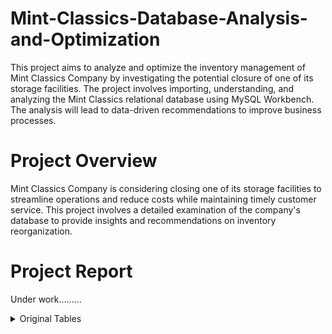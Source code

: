 # Mint-Classics-Database-Analysis-and-Optimization
This project aims to analyze and optimize the inventory management of Mint Classics Company by investigating the potential closure of one of its storage facilities. The project involves importing, understanding, and analyzing the Mint Classics relational database using MySQL Workbench. The analysis will lead to data-driven recommendations to improve business processes.

# Project Overview
Mint Classics Company is considering closing one of its storage facilities to streamline operations and reduce costs while maintaining timely customer service. This project involves a detailed examination of the company's database to provide insights and recommendations on inventory reorganization.

# Project Report
Under work.........




<details>
<summary> Original Tables</summary>

### Warehouses Table

```sql
   SELECT * FROM mintclassics.warehouses;
```

| warehouseCode  | warehouseName | warehousePctCap |
| -------------- | ------------- | --------------- |
|        a       |     North     |        72       |
|        b       |      East     |        67       |
|        c       |      West     |        50       |
|        d       |     South     |        75       |


### Products Table

```sql
   SELECT productCode, productName, productLine, productScale, productVendor, quantityInStock, warehouseCode, buyPrice, MSRP
   FROM mintclassics.products
   order by productName
   LIMIT 10
```

| productCode | productName                         | productLine   | productScale | productVendor            | quantityInStock | warehouseCode | buyPrice | MSRP   |
|-------------|-------------------------------------|---------------|--------------|--------------------------|-----------------|---------------|----------|--------|
| S24_2011    | 18th century schooner               | Ships         | 1:24         | Carousel DieCast Legends | 1898            | d             | 82.34    | 122.89 |
| S18_3136    | 18th Century Vintage Horse Carriage | Vintage Cars  | 1:18         | Red Start Diecast        | 5992            | c             | 60.74    | 104.72 |
| S24_2841    | 1900s Vintage Bi-Plane              | Planes        | 1:24         | Autoart Studio Design    | 5942            | a             | 34.25    | 68.51  |
| S24_4278    | 1900s Vintage Tri-Plane             | Planes        | 1:24         | Unimax Art Galleries     | 2756            | a             | 36.23    | 72.45  |
| S18_3140    | 1903 Ford Model A                   | Vintage Cars  | 1:18         | Unimax Art Galleries     | 3913            | c             | 68.30    | 136.59 |
| S18_4522    | 1904 Buick Runabout                 | Vintage Cars  | 1:18         | Exoto Designs            | 8290            | c             | 52.66    | 87.77  |
| S18_2248    | 1911 Ford Town Car                  | Vintage Cars  | 1:18         | Motor City Art Classics  | 540             | c             | 33.30    | 60.54  |
| S24_3151    | 1912 Ford Model T Delivery Wagon    | Vintage Cars  | 1:24         | Min Lin Diecast          | 9173            | c             | 46.91    | 88.51  |
| S18_2949    | 1913 Ford Model T Speedster         | Vintage Cars  | 1:18         | Carousel DieCast Legends | 4189            | c             | 60.78    | 101.31 |
| S18_1749    | 1917 Grand Touring Sedan            | Vintage Cars  | 1:18         | Welly Diecast Productions| 2724            | c             | 86.70    | 170.00 |


### Product Lines Table

```sql
   SELECT productLine FROM mintclassics.productlines
   LIMIT 10
```

| productLine       |
|-------------------|
| Classic Cars      |
| Motorcycles       |
| Planes            |
| Ships             |
| Trains            |
| Trucks and Buses  |
| Vintage Cars      |


### Orders Table

```sql
   SELECT orderNumber, orderDate, requiredDate, shippedDate, status, customerNumber
   FROM mintclassics.orders
   order by customerNumber DESC
   LIMIT 10
```

| orderNumber | orderDate   | requiredDate | shippedDate | status    | customerNumber |
|-------------|-------------|--------------|-------------|-----------|----------------|
| 10399       | 2005-04-01  | 2005-04-12   | 2005-04-03  | Shipped   | 496            |
| 10138       | 2003-07-07  | 2003-07-16   | 2003-07-13  | Shipped   | 496            |
| 10179       | 2003-11-11  | 2003-11-17   | 2003-11-13  | Cancelled | 496            |
| 10360       | 2004-12-16  | 2004-12-22   | 2004-12-18  | Shipped   | 496            |
| 10207       | 2003-12-09  | 2003-12-17   | 2003-12-11  | Shipped   | 495            |
| 10243       | 2004-04-26  | 2004-05-03   | 2004-04-28  | Shipped   | 495            |
| 10213       | 2004-01-22  | 2004-01-28   | 2004-01-27  | Shipped   | 489            |
| 10186       | 2003-11-14  | 2003-11-20   | 2003-11-18  | Shipped   | 489            |
| 10219       | 2004-02-10  | 2004-02-17   | 2004-02-12  | Shipped   | 487            |
| 10149       | 2003-09-12  | 2003-09-18   | 2003-09-17  | Shipped   | 487            |


</details>
